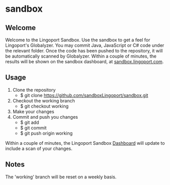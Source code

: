 # sandbox

## Welcome
Welcome to the Lingoport Sandbox. Use the sandbox to get a feel for Lingoport's
Globalyzer. You may commit Java, JavaScript or C# code under the relevant
folder. Once the code has been pushed to the repository, it will be
automatically scanned by Globalyzer. Within a couple of minutes, the results
will be shown on the sandbox dashboard, at [sandbox.lingoport.com](http://sandbox.lingoport.com).

## Usage

1. Clone the repository
   * $ git clone https://github.com/sandboxLingoport/sandbox.git
2. Checkout the working branch
   * $ git checkout working
3. Make your changes
4. Commit and push you changes
   * $ git add <changed files here>
   * $ git commit
   * $ git push origin working

Within a couple of minutes, the Lingoport Sandbox
[Dashboard](http://sandbox.lingoport.com) will update to include a scan of your changes.

## Notes

The 'working' branch will be reset on a weekly basis.
